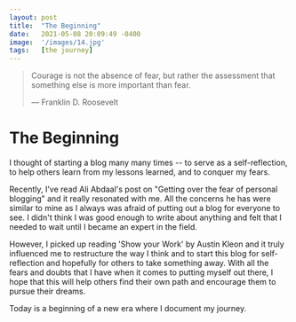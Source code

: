 ```yaml
---
layout: post
title:  "The Beginning"
date:   2021-05-08 20:09:49 -0400
image:  '/images/14.jpg'
tags:   [the journey]
---
```


> Courage is not the absence of fear, but rather the assessment that something else is more important than fear.
>
> ― Franklin D. Roosevelt

# The Beginning

I thought of starting a blog many many times -- to serve as a self-reflection, to help others learn from my lessons learned, and to conquer my fears.

Recently, I've read Ali Abdaal's post on "Getting over the fear of personal blogging" and it really resonated with me. All the concerns he has were similar to mine as I always was afraid of putting out a blog for everyone to see. I didn't think I was good enough to write about anything and felt that I needed to wait until I became an expert in the field. 

However, I picked up reading 'Show your Work' by Austin Kleon and it truly influenced me to restructure the way I think and to start this blog for self-reflection and hopefully for others to take something away. With all the fears and doubts that I have when it comes to putting myself out there, I hope that this will help others find their own path and encourage them to pursue their dreams.

Today is a beginning of a new era where I document my journey. 
